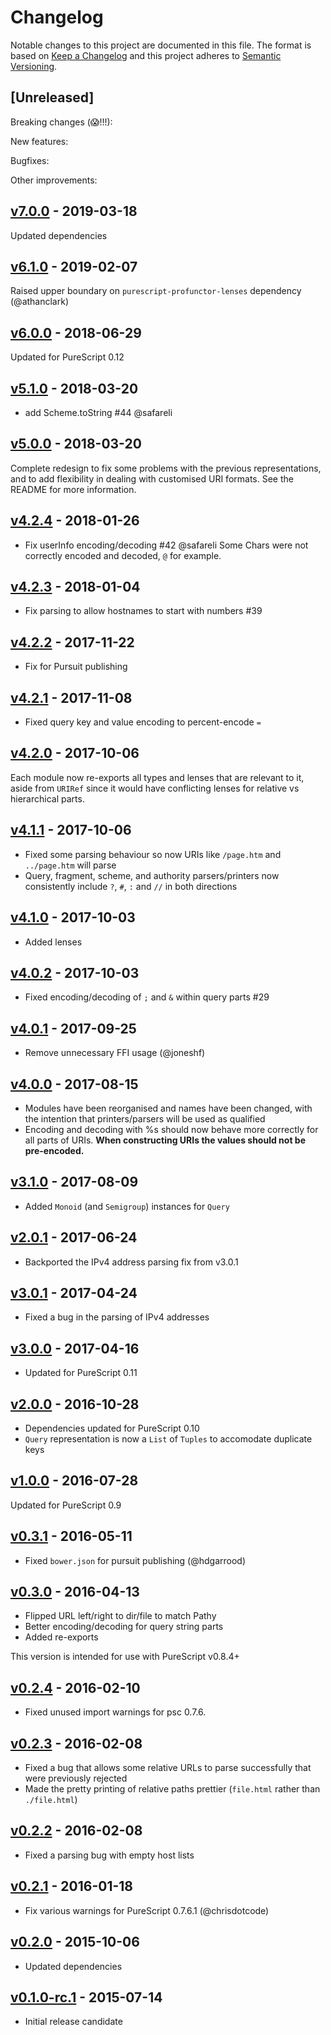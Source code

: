 # Changelog

Notable changes to this project are documented in this file. The format is based on [Keep a Changelog](https://keepachangelog.com/en/1.0.0/) and this project adheres to [Semantic Versioning](https://semver.org/spec/v2.0.0.html).

## [Unreleased]

Breaking changes (😱!!!):

New features:

Bugfixes:

Other improvements:

## [v7.0.0](https://github.com/purescript-contrib/purescript-uri/releases/tag/v7.0.0) - 2019-03-18

Updated dependencies

## [v6.1.0](https://github.com/purescript-contrib/purescript-uri/releases/tag/v6.1.0) - 2019-02-07

Raised upper boundary on `purescript-profunctor-lenses` dependency (@athanclark)

## [v6.0.0](https://github.com/purescript-contrib/purescript-uri/releases/tag/v6.0.0) - 2018-06-29

Updated for PureScript 0.12

## [v5.1.0](https://github.com/purescript-contrib/purescript-uri/releases/tag/v5.1.0) - 2018-03-20

- add Scheme.toString #44 @safareli

## [v5.0.0](https://github.com/purescript-contrib/purescript-uri/releases/tag/v5.0.0) - 2018-03-20

Complete redesign to fix some problems with the previous representations, and to add flexibility in dealing with customised URI formats. See the README for more information.

## [v4.2.4](https://github.com/purescript-contrib/purescript-uri/releases/tag/v4.2.4) - 2018-01-26

- Fix userInfo encoding/decoding  #42 @safareli
  Some Chars were not correctly encoded and decoded, `@` for example.

## [v4.2.3](https://github.com/purescript-contrib/purescript-uri/releases/tag/v4.2.3) - 2018-01-04

- Fix parsing to allow hostnames to start with numbers #39

## [v4.2.2](https://github.com/purescript-contrib/purescript-uri/releases/tag/v4.2.2) - 2017-11-22

- Fix for Pursuit publishing

## [v4.2.1](https://github.com/purescript-contrib/purescript-uri/releases/tag/v4.2.1) - 2017-11-08

- Fixed query key and value encoding to percent-encode `=`

## [v4.2.0](https://github.com/purescript-contrib/purescript-uri/releases/tag/v4.2.0) - 2017-10-06

Each module now re-exports all types and lenses that are relevant to it, aside from `URIRef` since it would have conflicting lenses for relative vs hierarchical parts.

## [v4.1.1](https://github.com/purescript-contrib/purescript-uri/releases/tag/v4.1.1) - 2017-10-06

- Fixed some parsing behaviour so now URIs like `/page.htm` and `../page.htm` will parse
- Query, fragment, scheme, and authority parsers/printers now consistently include `?`, `#`, `:` and `//` in both directions

## [v4.1.0](https://github.com/purescript-contrib/purescript-uri/releases/tag/v4.1.0) - 2017-10-03

- Added lenses

## [v4.0.2](https://github.com/purescript-contrib/purescript-uri/releases/tag/v4.0.2) - 2017-10-03

- Fixed encoding/decoding of `;` and `&` within query parts #29

## [v4.0.1](https://github.com/purescript-contrib/purescript-uri/releases/tag/v4.0.1) - 2017-09-25

- Remove unnecessary FFI usage (@joneshf)

## [v4.0.0](https://github.com/purescript-contrib/purescript-uri/releases/tag/v4.0.0) - 2017-08-15

- Modules have been reorganised and names have been changed, with the intention that printers/parsers will be used as qualified
- Encoding and decoding with %s should now behave more correctly for all parts of URIs. **When constructing URIs the values should not be pre-encoded.**

## [v3.1.0](https://github.com/purescript-contrib/purescript-uri/releases/tag/v3.1.0) - 2017-08-09

- Added `Monoid` (and `Semigroup`) instances for `Query`

## [v2.0.1](https://github.com/purescript-contrib/purescript-uri/releases/tag/v2.0.1) - 2017-06-24

- Backported the IPv4 address parsing fix from v3.0.1

## [v3.0.1](https://github.com/purescript-contrib/purescript-uri/releases/tag/v3.0.1) - 2017-04-24

- Fixed a bug in the parsing of IPv4 addresses

## [v3.0.0](https://github.com/purescript-contrib/purescript-uri/releases/tag/v3.0.0) - 2017-04-16

- Updated for PureScript 0.11

## [v2.0.0](https://github.com/purescript-contrib/purescript-uri/releases/tag/v2.0.0) - 2016-10-28

- Dependencies updated for PureScript 0.10
- `Query` representation is now a `List` of `Tuples` to accomodate duplicate keys

## [v1.0.0](https://github.com/purescript-contrib/purescript-uri/releases/tag/v1.0.0) - 2016-07-28

Updated for PureScript 0.9

## [v0.3.1](https://github.com/purescript-contrib/purescript-uri/releases/tag/v0.3.1) - 2016-05-11

- Fixed `bower.json` for pursuit publishing (@hdgarrood)

## [v0.3.0](https://github.com/purescript-contrib/purescript-uri/releases/tag/v0.3.0) - 2016-04-13

- Flipped URL left/right to dir/file to match Pathy
- Better encoding/decoding for query string parts
- Added re-exports

This version is intended for use with PureScript v0.8.4+

## [v0.2.4](https://github.com/purescript-contrib/purescript-uri/releases/tag/v0.2.4) - 2016-02-10

- Fixed unused import warnings for psc 0.7.6.

## [v0.2.3](https://github.com/purescript-contrib/purescript-uri/releases/tag/v0.2.3) - 2016-02-08

- Fixed a bug that allows some relative URLs to parse successfully that were previously rejected
- Made the pretty printing of relative paths prettier (`file.html` rather than `./file.html`)

## [v0.2.2](https://github.com/purescript-contrib/purescript-uri/releases/tag/v0.2.2) - 2016-02-08

- Fixed a parsing bug with empty host lists

## [v0.2.1](https://github.com/purescript-contrib/purescript-uri/releases/tag/v0.2.1) - 2016-01-18

- Fix various warnings for PureScript 0.7.6.1 (@chrisdotcode)

## [v0.2.0](https://github.com/purescript-contrib/purescript-uri/releases/tag/v0.2.0) - 2015-10-06

- Updated dependencies

## [v0.1.0-rc.1](https://github.com/purescript-contrib/purescript-uri/releases/tag/v0.1.0-rc.1) - 2015-07-14

- Initial release candidate